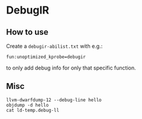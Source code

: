 # DebugIR

## How to use

Create a `debugir-abilist.txt` with e.g.:

```
fun:unoptimized_kprobe=debugir
```
to only add debug info for only that specific function.

## Misc
```
llvm-dwarfdump-12 --debug-line hello
objdump -d hello
cat ld-temp.debug-ll
```
